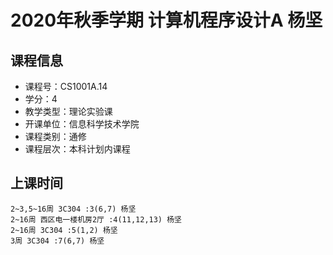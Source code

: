 # 2020年秋季学期 计算机程序设计A 杨坚






## 课程信息

- 课程号：CS1001A.14
- 学分：4
- 教学类型：理论实验课
- 开课单位：信息科学技术学院
- 课程类别：通修
- 课程层次：本科计划内课程

## 上课时间

```
2~3,5~16周 3C304 :3(6,7) 杨坚
2~16周 西区电一楼机房2厅 :4(11,12,13) 杨坚
2~16周 3C304 :5(1,2) 杨坚
3周 3C304 :7(6,7) 杨坚
```

